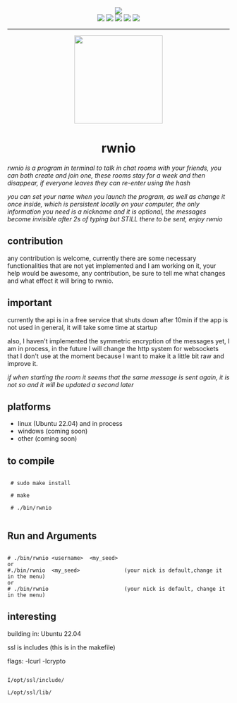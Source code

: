 


<div align="center">
   <img src="https://user-images.githubusercontent.com/52190352/168948479-74c41290-e4fb-499c-9d8f-34cbca8bf931.gif"></img>
</div>

 <div align="center"> 
   <img src="https://img.shields.io/static/v1?label=update&message=Today&color=success">
   <img src="https://img.shields.io/static/v1?label=version&message=0.9.0&color=green">
   <img src="https://img.shields.io/static/v1?label=lenguage&message=CPP&color=blue">
   <img src="https://img.shields.io/static/v1?label=standar&message=CPP17&color=red">
   <img src="https://img.shields.io/static/v1?label=CONTRIBUTIONS&message=ALL WELCOME&color=green">   
  
 </div>

<hr/>

<div align="center">

   <img width="200px"  src="https://user-images.githubusercontent.com/52190352/168956540-9654f48b-fe7e-4e2e-86da-a9df2db51086.png"/>
    <h1>rwnio</h1>
</div>



_rwnio is a program in terminal to talk in chat rooms with your friends, you can both create and join one, these rooms stay for a week and then disappear, if everyone leaves they can re-enter using the hash_

_you can set your name when you launch the program, as well as change it once inside, which is persistent locally on your computer, the only information you need is a nickname and it is optional, the messages become invisible after 2s of typing but STILL there to be sent, enjoy rwnio_


## contribution

any contribution is welcome, currently there are some necessary functionalities that are not yet implemented and I am working on it, your help would be awesome, any contribution, be sure to tell me what changes and what effect it will bring to rwnio.



## important

currently the api is in a free service that shuts down after 10min if the app is not used in general, it will take some time at startup

also, I haven't implemented the symmetric encryption of the messages yet, I am in process, in the future I will change the http system for websockets that I don't use at the moment because I want to make it a little bit raw and improve it.

_if when starting the room it seems that the same message is sent again, it is not so and it will be updated a second later_

## platforms

- linux (Ubuntu 22.04) and in process
- windows (coming soon)
- other (coming soon)


## to compile

```

 # sudo make install 
  
 # make
  
 # ./bin/rwnio
 
```

## Run and Arguments

```

# ./bin/rwnio <username>  <my_seed>      
or
#./bin/rwnio  <my_seed>              (your nick is default,change it in the menu)
or 
# ./bin/rwnio                        (your nick is default, change it in the menu)

```




## interesting

building in:  Ubuntu 22.04 

ssl is includes (this is in the makefile)

flags: -lcurl -lcrypto

``` 

I/opt/ssl/include/   

L/opt/ssl/lib/


```
